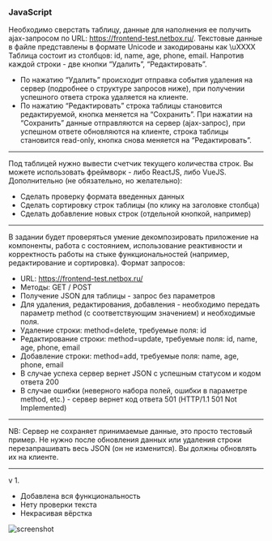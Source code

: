 ### JavaScript

Необходимо сверстать таблицу, данные для наполнения ее получить ajax-запросом по URL: https://frontend-test.netbox.ru/. 
Текстовые данные в файле представлены в формате Unicode и закодированы как \uXXXX
Таблица состоит из столбцов: id, name, age, phone, email.
Напротив каждой строки - две кнопки “Удалить”, “Редактировать”.
*	По нажатию “Удалить” происходит отправка события удаления на сервер (подробнее о структуре запросов ниже), при получении успешного ответа строка удаляется на клиенте.
*	По нажатию “Редактировать” строка таблицы становится редактируемой, кнопка меняется на “Сохранить”. При нажатии на “Сохранить” данные отправляются на сервер (ajax-запрос), при успешном ответе обновляются на клиенте, строка таблицы становится read-only, кнопка снова меняется на “Редактировать”.
***
Под таблицей нужно вывести счетчик текущего количества строк.
Вы можете использовать фреймворк - либо ReactJS, либо VueJS. 
Дополнительно (не обязательно, но желательно):
*	Сделать проверку формата введенных данных 
*	Сделать сортировку строк таблицы (по клику на заголовке столбца)
*	Сделать добавление новых строк (отдельной кнопкой, например)
***
В задании будет проверяться умение декомпозировать приложение на компоненты, работа с состоянием, использование реактивности и корректность работы на стыке функциональностей (например, редактирование и сортировка).
Формат запросов:
*	URL: https://frontend-test.netbox.ru/
*	Методы: GET / POST
*	Получение JSON для таблицы - запрос без параметров
*	Для удаления, редактирования, добавления - необходимо передать параметр method (с соответствующим значением) и необходимые поля.
*	Удаление строки: method=delete, требуемые поля: id
*	Редактирование строки: method=update, требуемые поля: id, name, age, phone, email
*	Добавление строки: method=add, требуемые поля: name, age, phone, email
*	В случае успеха сервер вернет JSON с успешным статусом и кодом ответа 200
*	В случае ошибки (неверного набора полей, ошибки в параметре method, etc.) - сервер вернет код ответа 501 (HTTP/1.1 501 Not Implemented)
***
NB: Сервер не сохраняет принимаемые данные, это просто тестовый пример. Не нужно после обновления данных или удаления строки перезапрашивать весь JSON (он не изменится). Вы должны обновлять их на клиенте.

***

v 1.
* Добавлена вся функциональность
* Нету проверки текста
* Некрасивая вёрстка

![screenshot](https://a.radikal.ru/a33/2010/23/9986efa71b03.jpg)
